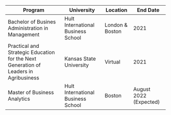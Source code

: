 | Program | University | Location | End Date |
| --- | --- | --- | --- |
| Bachelor of Busines Administration in Management | Hult International Business School | London & Boston | 2021 |
| Practical and Strategic Education for the Next Generation of Leaders in Agribusiness | Kansas State University  | Virtual | 2021 |
| Master of Business Analytics | Hult International Business School | Boston | August 2022 (Expected) |
